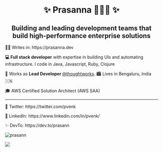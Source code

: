 <h1 align="center">✨ Prasanna 👨🏼‍🌾 ✨</h1>

<h2 align="center">Building and leading development teams that build high-performance enterprise solutions</h2>

<p align="left"> ✍🏼 Writes in: https://prasanna.dev</p>

<p><b>💻 Full stack developer</b> with expertise in building UIs and automating infrastructure. I code in Java, Javascript, Ruby, Clojure </p>
<p> 🏢 Works as  <b> Lead Developer </b> <a href="https://github.com/thoughtworks">@thoughtworks</a>. 🏙 Lives in Bengaluru, India 🇮🇳</p>
<p> 🎓 AWS Certified Solution Architect (AWS SAA) </p>

<hr/>

<p> 💫 Twitter: https://twitter.com/pvenk </p>
<p> 🎈 LinkedIn: https://www.linkedin.com/in/pvenk/</p>
<p> ✨ DevTo: https://dev.to/prasann</p>


<p align="left"> <img src="https://komarev.com/ghpvc/?username=prasann" alt="prasann" /> </p>

![](https://hit.yhype.me/github/profile?user_id=380340)
